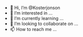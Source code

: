 - 👋 Hi, I’m @Kosterjonson
- 👀 I’m interested in ...
- 🌱 I’m currently learning ...
- 💞️ I’m looking to collaborate on ...
- 📫 How to reach me ...

<!---
Kosterjonson/Kosterjonson is a ✨ special ✨ repository because its `README.md` (this file) appears on your GitHub profile.
You can click the Preview link to take a look at your changes.
--->
